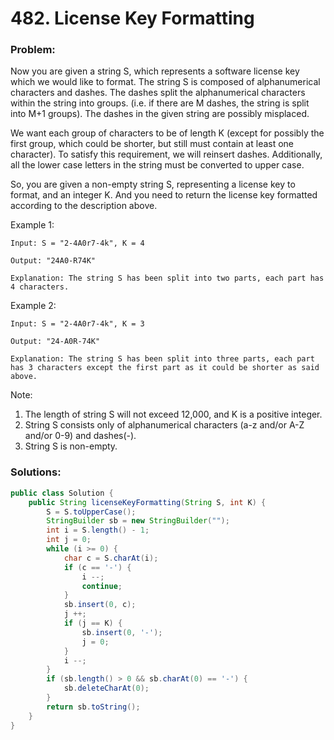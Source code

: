 # 482. License Key Formatting

### Problem:

Now you are given a string S, which represents a software license key which we would like to format. The string S is composed of alphanumerical characters and dashes. The dashes split the alphanumerical characters within the string into groups. (i.e. if there are M dashes, the string is split into M+1 groups). The dashes in the given string are possibly misplaced.

We want each group of characters to be of length K (except for possibly the first group, which could be shorter, but still must contain at least one character). To satisfy this requirement, we will reinsert dashes. Additionally, all the lower case letters in the string must be converted to upper case.

So, you are given a non-empty string S, representing a license key to format, and an integer K. And you need to return the license key formatted according to the description above.

Example 1:
```
Input: S = "2-4A0r7-4k", K = 4

Output: "24A0-R74K"

Explanation: The string S has been split into two parts, each part has 4 characters.
```

Example 2:
```
Input: S = "2-4A0r7-4k", K = 3

Output: "24-A0R-74K"

Explanation: The string S has been split into three parts, each part has 3 characters except the first part as it could be shorter as said above.
```

Note:
1. The length of string S will not exceed 12,000, and K is a positive integer.
2. String S consists only of alphanumerical characters (a-z and/or A-Z and/or 0-9) and dashes(-).
3. String S is non-empty.

### Solutions:

```java
public class Solution {
    public String licenseKeyFormatting(String S, int K) {
        S = S.toUpperCase();
        StringBuilder sb = new StringBuilder("");
        int i = S.length() - 1;
        int j = 0;        
        while (i >= 0) {
            char c = S.charAt(i);
            if (c == '-') {
                i --;
                continue;
            }
            sb.insert(0, c);
            j ++;
            if (j == K) {
                sb.insert(0, '-');
                j = 0;
            }
            i --;
        }
        if (sb.length() > 0 && sb.charAt(0) == '-') {
            sb.deleteCharAt(0);
        }
        return sb.toString();
    }
}
```